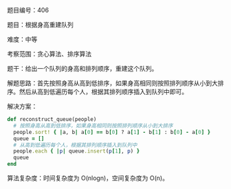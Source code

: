 题目编号：406

题目：根据身高重建队列

难度：中等

考察范围：贪心算法、排序算法

题干：给出一个队列的身高和排列顺序，重建这个队列。

解题思路：首先按照身高从高到低排序，如果身高相同则按照排列顺序从小到大排序。然后从高到低遍历每个人，根据其排列顺序插入到队列中即可。

解决方案：

```ruby
def reconstruct_queue(people)
  # 按照身高从高到低排序，如果身高相同则按照排列顺序从小到大排序
  people.sort! { |a, b| a[0] == b[0] ? a[1] - b[1] : b[0] - a[0] }
  queue = []
  # 从高到低遍历每个人，根据其排列顺序插入到队列中
  people.each { |p| queue.insert(p[1], p) }
  queue
end
```

算法复杂度：时间复杂度为 O(nlogn)，空间复杂度为 O(n)。